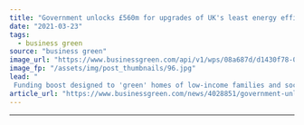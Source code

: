 ```yaml
---
title: "Government unlocks £560m for upgrades of UK's least energy efficient homes"
date: "2021-03-23"
tags: 
  - business green
source: "business green"
image_url: "https://www.businessgreen.com/api/v1/wps/08a687d/d1430f78-03f8-48e4-9ced-852785afe10c/4/Grenfell-Road-W11-geograph-org-uk-419407-185x114.jpg"
image_fp: "/assets/img/post_thumbnails/96.jpg"
lead: "
 Funding boost designed to 'green' homes of low-income families and social housing tenants, but RIBA warns new support is 'simply not enough' ..."
article_url: "https://www.businessgreen.com/news/4028851/government-unlocks-gbp560m-upgrades-uk-energy-efficient-homes"
---
```


---
